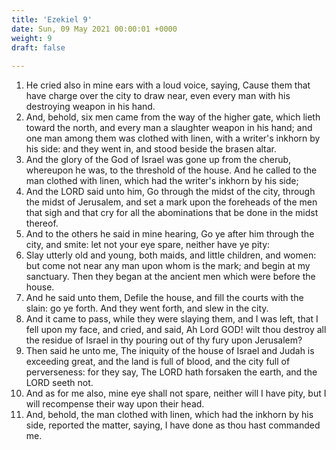 ```yaml
---
title: 'Ezekiel 9'
date: Sun, 09 May 2021 00:00:01 +0000
weight: 9
draft: false
  
---
```


1. He cried also in mine ears with a loud voice, saying, Cause them that have charge over the city to draw near, even every man with his destroying weapon in his hand.
2. And, behold, six men came from the way of the higher gate, which lieth toward the north, and every man a slaughter weapon in his hand; and one man among them was clothed with linen, with a writer's inkhorn by his side: and they went in, and stood beside the brasen altar.
3. And the glory of the God of Israel was gone up from the cherub, whereupon he was, to the threshold of the house. And he called to the man clothed with linen, which had the writer's inkhorn by his side;
4. And the LORD said unto him, Go through the midst of the city, through the midst of Jerusalem, and set a mark upon the foreheads of the men that sigh and that cry for all the abominations that be done in the midst thereof.
5. And to the others he said in mine hearing, Go ye after him through the city, and smite: let not your eye spare, neither have ye pity:
6. Slay utterly old and young, both maids, and little children, and women: but come not near any man upon whom is the mark; and begin at my sanctuary. Then they began at the ancient men which were before the house.
7. And he said unto them, Defile the house, and fill the courts with the slain: go ye forth. And they went forth, and slew in the city.
8. And it came to pass, while they were slaying them, and I was left, that I fell upon my face, and cried, and said, Ah Lord GOD! wilt thou destroy all the residue of Israel in thy pouring out of thy fury upon Jerusalem?
9. Then said he unto me, The iniquity of the house of Israel and Judah is exceeding great, and the land is full of blood, and the city full of perverseness: for they say, The LORD hath forsaken the earth, and the LORD seeth not.
10. And as for me also, mine eye shall not spare, neither will I have pity, but I will recompense their way upon their head.
11. And, behold, the man clothed with linen, which had the inkhorn by his side, reported the matter, saying, I have done as thou hast commanded me.

